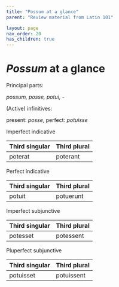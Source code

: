 ```yaml
---
title: "Possum at a glance"
parent: "Review material from Latin 101"

layout: page
nav_order: 20
has_children: true
---
```


# *Possum* at a glance

Principal parts:

*possum, posse, potui, -*

(Active) infinitives:

present: *posse*, perfect: *potuisse*



Imperfect indicative

| Third singular | Third plural |
| --- | --- |
| poterat | poterant |

Perfect indicative

| Third singular | Third plural |
| --- | --- |
| potuit | potuerunt |


Imperfect subjunctive

| Third singular | Third plural |
| --- | --- |
| potesset | potessent |


Pluperfect subjunctive

| Third singular | Third plural |
| --- | --- |
| potuisset | potuissent |